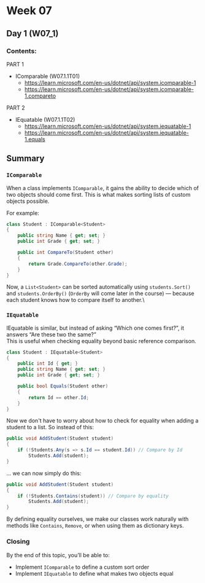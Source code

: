 # Week 07

## Day 1 (W07_1)

### Contents:

PART 1
* IComparable (W07.1.1T01)
  * https://learn.microsoft.com/en-us/dotnet/api/system.icomparable-1
  * https://learn.microsoft.com/en-us/dotnet/api/system.icomparable-1.compareto

PART 2
* IEquatable (W07.1.1T02)
  * https://learn.microsoft.com/en-us/dotnet/api/system.iequatable-1
  * https://learn.microsoft.com/en-us/dotnet/api/system.iequatable-1.equals

## Summary

### `IComparable`
When a class implements `IComparable`, it gains the ability to decide which of two objects should come first. This is what makes sorting lists of custom objects possible.

For example:
```csharp
class Student : IComparable<Student>
{
    public string Name { get; set; }
    public int Grade { get; set; }

    public int CompareTo(Student other)
    {
        return Grade.CompareTo(other.Grade);
    }
}
```

Now, a `List<Student>` can be sorted automatically using `students.Sort()` and `students.OrderBy()` (`OrderBy` will come later in the course) — because each student knows how to compare itself to another.\

### `IEquatable`

IEquatable is similar, but instead of asking “Which one comes first?”, it answers “Are these two the same?”\
This is useful when checking equality beyond basic reference comparison.

```csharp
class Student : IEquatable<Student>
{
    public int Id { get; }
    public string Name { get; set; }
    public int Grade { get; set; }

    public bool Equals(Student other)
    {
        return Id == other.Id;
    }
}
```

Now we don't have to worry about how to check for equality when adding a student to a list. So instead of this:
```csharp
public void AddStudent(Student student)
{
    if (!Students.Any(s => s.Id == student.Id)) // Compare by Id
        Students.Add(student);
}
```

... we can now simply do this:
```csharp
public void AddStudent(Student student)
{
    if (!Students.Contains(student)) // Compare by equality
        Students.Add(student);
}
```

By defining equality ourselves, we make our classes work naturally with methods like `Contains`, `Remove`, or when using them as dictionary keys.

### Closing
By the end of this topic, you’ll be able to:
* Implement `IComparable` to define a custom sort order
* Implement `IEquatable` to define what makes two objects equal